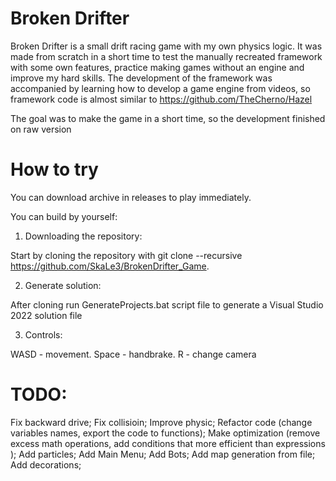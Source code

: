# Broken Drifter

Broken Drifter is a small drift racing game with my own physics logic. It was made from scratch in a short time to test the manually recreated framework with some own features, practice making games without an engine and improve my hard skills. The development of the framework was accompanied by learning how to develop a game engine from videos, so framework code is almost similar to https://github.com/TheCherno/Hazel

The goal was to make the game in a short time, so the development finished on raw version
# How to try
You can download archive in releases to play immediately.

You can build by yourself:
1. Downloading the repository:

  Start by cloning the repository with git clone --recursive https://github.com/SkaLe3/BrokenDrifter_Game.
  
2. Generate solution:

  After cloning run GenerateProjects.bat script file to generate a Visual Studio 2022 solution file

3. Controls:

WASD - movement. Space - handbrake. R - change camera

# TODO:

Fix backward drive;
Fix collisioin;
Improve physic;
Refactor code (change variables names, export the code to functions);
Make optimization (remove excess math operations, add conditions that more efficient than expressions );
Add particles;
Add Main Menu;
Add Bots;
Add map generation from file;
Add decorations;

